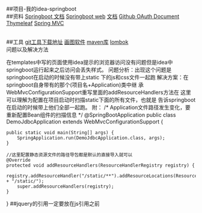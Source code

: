 ##项目-我的idea-springboot
<br>
##资料
[Springboot 文档](https://spring.io)
[Springboot web](https://spring.io/guides/gs/serving-web-content/)
[文档](https://github.com/412629199/Community)
[Github OAuth Document](https://developer.github.com/apps/building-oauth-apps/creating-an-oauth-app/)
[Thymeleaf](https://www.thymeleaf.org/doc/tutorials/3.0/usingthymeleaf.html#settings-attribute-values)
[Spring MVC](https://docs.spring.io/spring/docs/5.0.3.RELEASE/spring-framework-reference/web.html#mvc)

<br>##工具
[git工具下载地址](https://git-scm.com/)
[画图软件](https://www.visual-paradigm.com/cn/download/?platform=windows&arch=64bit)
[maven库](https://mvnrepository.com/)
[lombok](https://www.projectlombok.org/setup)
<br>
问题以及解决方法

在templates中写的页面使用idea提示的浏览器访问没有问题但是idea中
springboot运行起来之后访问会丢失样式。
问题分析：出现这个问题是springboot在启动的时候没有带上static
下的js和css文件一起跑
解决方案：在springboot自身带有的那个(项目名+Application)类中继
承WebMvcConfigurationSupport重写里面的addResourceHandlers方法在
这里可以理解为配置在项目启动时扫描static下面的所有文件，也就是
告诉springboot在启动的时候带上他们全部一起跑。
附：
/*
    Application文件路径发生变化，要重新配置Bean组件的扫描信息
 */
@SpringBootApplication
public class DemoJdbcApplication extends WebMvcConfigurationSupport {

    public static void main(String[] args) {
        SpringApplication.run(DemoJdbcApplication.class, args);
    }

    //这里配置静态资源文件的路径导包都是默认的直接导入就可以
    @Override
    protected void addResourceHandlers(ResourceHandlerRegistry registry) {
        registry.addResourceHandler("/static/**").addResourceLocations(ResourceUtils.CLASSPATH_URL_PREFIX + "/static/");
        super.addResourceHandlers(registry);
    }
}
##jquery的引用一定要放在js引用之前


  

